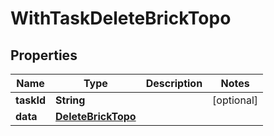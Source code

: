 

# WithTaskDeleteBrickTopo


## Properties

Name | Type | Description | Notes
------------ | ------------- | ------------- | -------------
**taskId** | **String** |  |  [optional]
**data** | [**DeleteBrickTopo**](DeleteBrickTopo.md) |  | 



